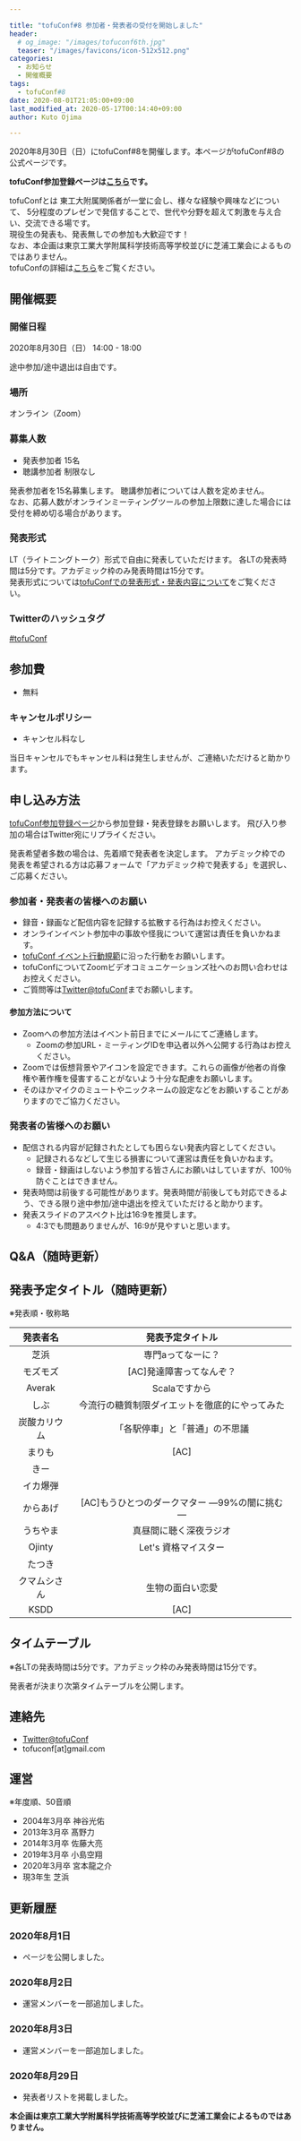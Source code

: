 ```yaml
---

title: "tofuConf#8 参加者・発表者の受付を開始しました"
header:
  # og_image: "/images/tofuconf6th.jpg"
  teaser: "/images/favicons/icon-512x512.png"
categories: 
  - お知らせ
  - 開催概要
tags:
  - tofuConf#8
date: 2020-08-01T21:05:00+09:00
last_modified_at: 2020-05-17T00:14:40+09:00
author: Kuto Ojima

---
```

2020年8月30日（日）にtofuConf#8を開催します。本ページがtofuConf#8の公式ページです。

<!-- ![](/images/tofuconf7th.jpg){:alt="tofuConf#7"} -->

__tofuConf参加登録ページは[こちら](/register/)です。__

tofuConfとは
東工大附属関係者が一堂に会し、様々な経験や興味などについて、
5分程度のプレゼンで発信することで、世代や分野を超えて刺激を与え合い、交流できる場です。  
現役生の発表も、発表無しでの参加も大歓迎です！  
なお、本企画は東京工業大学附属科学技術高等学校並びに芝浦工業会によるものではありません。  
tofuConfの詳細は[こちら](/about/)をご覧ください。


## 開催概要

### 開催日程

2020年8月30日（日） 14:00 - 18:00

途中参加/途中退出は自由です。

### 場所

オンライン（Zoom）

### 募集人数

* 発表参加者 15名
* 聴講参加者 制限なし

発表参加者を15名募集します。
聴講参加者については人数を定めません。  
なお、応募人数がオンラインミーティングツールの参加上限数に達した場合には受付を締め切る場合があります。

<h3 id="presentationformat">発表形式</h3>

LT（ライトニングトーク）形式で自由に発表していただけます。
各LTの発表時間は5分です。アカデミック枠のみ発表時間は15分です。  
発表形式については[tofuConfでの発表形式・発表内容について](/about/presentation/)をご覧ください。  

### Twitterのハッシュタグ

[#tofuConf](https://twitter.com/hashtag/tofuConf)

## 参加費

* 無料

### キャンセルポリシー

* キャンセル料なし

当日キャンセルでもキャンセル料は発生しませんが、ご連絡いただけると助かります。

## 申し込み方法

[tofuConf参加登録ページ](/register/)から参加登録・発表登録をお願いします。
飛び入り参加の場合はTwitter宛にリプライください。

発表希望者多数の場合は、先着順で発表者を決定します。
アカデミック枠での発表を希望される方は応募フォームで「アカデミック枠で発表する」を選択し、ご応募ください。  

### 参加者・発表者の皆様へのお願い

* 録音・録画など配信内容を記録する拡散する行為はお控えください。
* オンラインイベント参加中の事故や怪我について運営は責任を負いかねます。
* [tofuConf イベント行動規範](/conduct/)に沿った行動をお願いします。
* tofuConfについてZoomビデオコミュニケーションズ社へのお問い合わせはお控えください。
* ご質問等は[Twitter@tofuConf](https://twitter.com/tofuConf)までお願いします。

#### 参加方法について

* Zoomへの参加方法はイベント前日までにメールにてご連絡します。
  * Zoomの参加URL・ミーティングIDを申込者以外へ公開する行為はお控えください。
* Zoomでは仮想背景やアイコンを設定できます。これらの画像が他者の肖像権や著作権を侵害することがないよう十分な配慮をお願いします。
* そのほかマイクのミュートやニックネームの設定などをお願いすることがありますのでご協力ください。

### 発表者の皆様へのお願い

* 配信される内容が記録されたとしても困らない発表内容としてください。
  * 記録されるなどして生じる損害について運営は責任を負いかねます。
  * 録音・録画はしないよう参加する皆さんにお願いはしていますが、100％防ぐことはできません。
* 発表時間は前後する可能性があります。発表時間が前後しても対応できるよう、できる限り途中参加/途中退出を控えていただけると助かります。
* 発表スライドのアスペクト比は16:9を推奨します。
  * 4:3でも問題ありませんが、16:9が見やすいと思います。

## Q&A（随時更新）

## 発表予定タイトル（随時更新）

※発表順・敬称略

| 発表者名 | 発表予定タイトル |
|:--------:|:----------------------:|
|芝浜|専門aってなーに？|
|モズモズ|[AC]発達障害ってなんぞ？|
|Averak|Scalaですから|
|しぶ|今流行の糖質制限ダイエットを徹底的にやってみた|
|炭酸カリウム|「各駅停車」と「普通」の不思議|
|まりも|[AC]|
|きー||
|イカ爆弾||
|からあげ|[AC]もうひとつのダークマター ―99%の闇に挑む―|
|うちやま|真昼間に聴く深夜ラジオ|
|Ojinty|Let's 資格マイスター|
|たつき||
|クマムシさん|生物の面白い恋愛|
|KSDD|[AC]|


## タイムテーブル

※各LTの発表時間は5分です。アカデミック枠のみ発表時間は15分です。

発表者が決まり次第タイムテーブルを公開します。

## 連絡先

* [Twitter@tofuConf](https://twitter.com/tofuConf)
* tofuconf[at]gmail.com

## 運営

※年度順、50音順

* 2004年3月卒 神谷光佑
* 2013年3月卒 髙野力
* 2014年3月卒 佐藤大亮
* 2019年3月卒 小島空翔
* 2020年3月卒 宮本龍之介
* 現3年生 芝浜


## 更新履歴

### 2020年8月1日

* ページを公開しました。

### 2020年8月2日

* 運営メンバーを一部追加しました。

### 2020年8月3日

* 運営メンバーを一部追加しました。

### 2020年8月29日

* 発表者リストを掲載しました。



__本企画は東京工業大学附属科学技術高等学校並びに芝浦工業会によるものではありません。__
